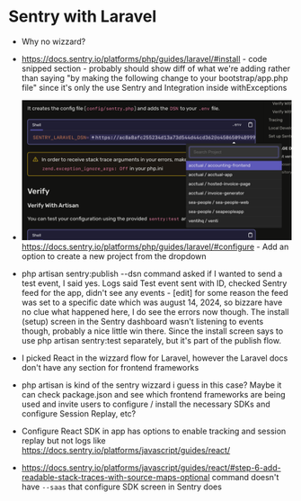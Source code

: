 # Sentry with Laravel

- Why no wizzard?
- <https://docs.sentry.io/platforms/php/guides/laravel/#install> - code snipped section - probably should show diff of what we're adding rather than saying "by making the following change to your bootstrap/app.php file" since it's only the use Sentry and Integration inside withExceptions

- ![Configure Sentry](./configure.png)
  <https://docs.sentry.io/platforms/php/guides/laravel/#configure> - Add an option to create a new project from the dropdown

- php artisan sentry:publish --dsn command asked if I wanted to send a test event, I said yes. Logs said Test event sent with ID, checked Sentry feed for the app, didn't see any events - [edit] for some reason the feed was set to a specific date which was august 14, 2024, so bizzare have no clue what happened here, I do see the errors now though. The install (setup) screen in the Sentry dashboard wasn't listening to events though, probably a nice little win there. Since the install screen says to use php artisan sentry:test separately, but it's part of the publish flow.
- I picked React in the wizzard flow for Laravel, however the Laravel docs don't have any section for frontend frameworks
- php artisan is kind of the sentry wizzard i guess in this case? Maybe it can check package.json and see which frontend frameworks are being used and invite users to configure / install the necessary SDKs and configure Session Replay, etc?
- Configure React SDK in app has options to enable tracking and session replay but not logs like <https://docs.sentry.io/platforms/javascript/guides/react/>
- <https://docs.sentry.io/platforms/javascript/guides/react/#step-6-add-readable-stack-traces-with-source-maps-optional> command doesn't have `--saas` that configure SDK screen in Sentry does

